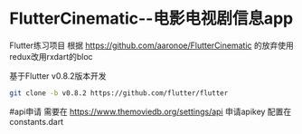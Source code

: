 # FlutterCinematic--电影电视剧信息app
Flutter练习项目
根据
https://github.com/aaronoe/FlutterCinematic
的放弃使用redux改用rxdart的bloc

基于Flutter v0.8.2版本开发
```bash
git clone -b v0.8.2 https://github.com/flutter/flutter
```

#api申请
需要在 https://www.themoviedb.org/settings/api 申请apikey
配置在constants.dart